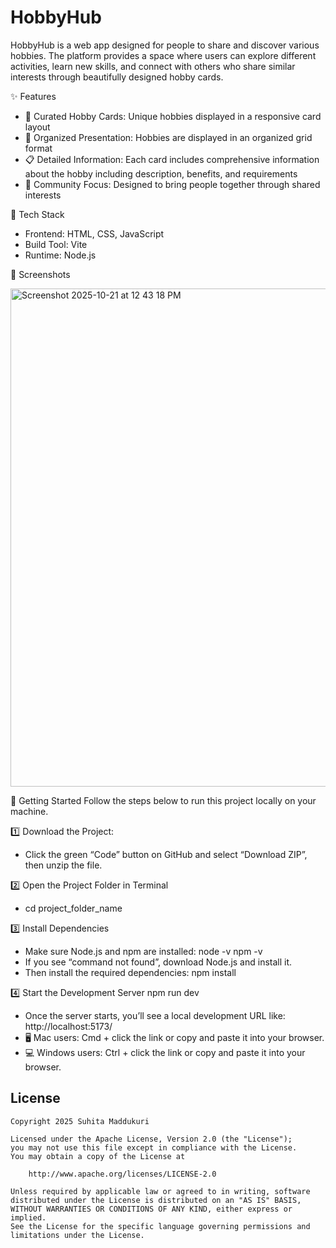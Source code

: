 # HobbyHub
HobbyHub is a web app designed for people to share and discover various hobbies. The platform provides a space where users can explore different activities, learn new skills, and connect with others who share similar interests through beautifully designed hobby cards.

✨ Features
- 📝 Curated Hobby Cards: Unique hobbies displayed in a responsive card layout
- 🎨 Organized Presentation: Hobbies are displayed in an organized grid format
- 📋 Detailed Information: Each card includes comprehensive information about the hobby including description, benefits, and requirements
- 🌟 Community Focus: Designed to bring people together through shared interests

🧰 Tech Stack
- Frontend: HTML, CSS, JavaScript
- Build Tool: Vite
- Runtime: Node.js


📸 Screenshots

<img width="599" height="797" alt="Screenshot 2025-10-21 at 12 43 18 PM" src="https://github.com/user-attachments/assets/9db66e62-cbf4-423a-a86d-a117e6a1cebb" />


🧭 Getting Started
Follow the steps below to run this project locally on your machine.

1️⃣ Download the Project:
- Click the green “Code” button on GitHub and select “Download ZIP”, then unzip the file.

2️⃣ Open the Project Folder in Terminal
- cd project_folder_name

3️⃣ Install Dependencies
- Make sure Node.js and npm are installed:
node -v
npm -v
- If you see “command not found”, download Node.js and install it.
- Then install the required dependencies:
npm install

4️⃣ Start the Development Server
npm run dev
- Once the server starts, you’ll see a local development URL like:
http://localhost:5173/
- 🖥 Mac users: Cmd + click the link or copy and paste it into your browser.
- 💻 Windows users: Ctrl + click the link or copy and paste it into your browser.


## License

    Copyright 2025 Suhita Maddukuri

    Licensed under the Apache License, Version 2.0 (the "License");
    you may not use this file except in compliance with the License.
    You may obtain a copy of the License at

        http://www.apache.org/licenses/LICENSE-2.0

    Unless required by applicable law or agreed to in writing, software
    distributed under the License is distributed on an "AS IS" BASIS,
    WITHOUT WARRANTIES OR CONDITIONS OF ANY KIND, either express or implied.
    See the License for the specific language governing permissions and
    limitations under the License.
